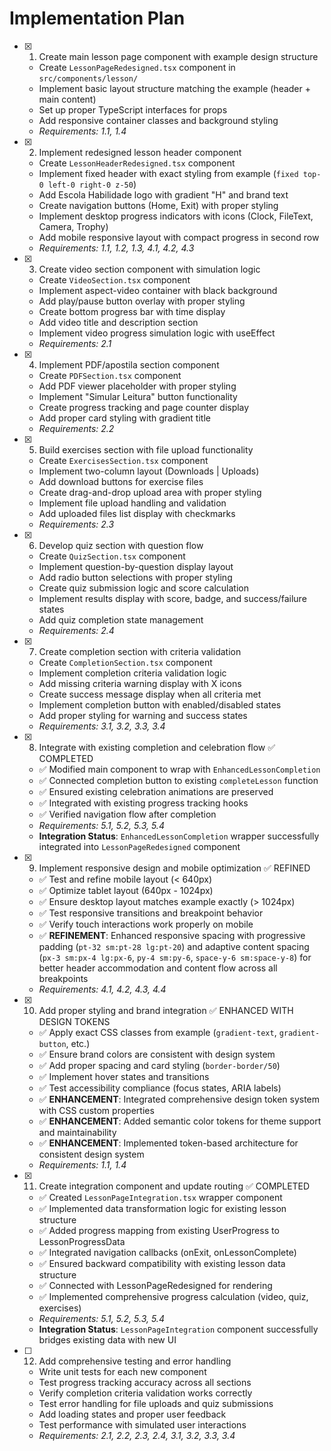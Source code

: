 # Implementation Plan

- [x] 1. Create main lesson page component with example design structure






  - Create `LessonPageRedesigned.tsx` component in `src/components/lesson/`
  - Implement basic layout structure matching the example (header + main content)
  - Set up proper TypeScript interfaces for props
  - Add responsive container classes and background styling
  - _Requirements: 1.1, 1.4_

- [x] 2. Implement redesigned lesson header component






  - Create `LessonHeaderRedesigned.tsx` component
  - Implement fixed header with exact styling from example (`fixed top-0 left-0 right-0 z-50`)
  - Add Escola Habilidade logo with gradient "H" and brand text
  - Create navigation buttons (Home, Exit) with proper styling
  - Implement desktop progress indicators with icons (Clock, FileText, Camera, Trophy)
  - Add mobile responsive layout with compact progress in second row
  - _Requirements: 1.1, 1.2, 1.3, 4.1, 4.2, 4.3_

- [x] 3. Create video section component with simulation logic






  - Create `VideoSection.tsx` component
  - Implement aspect-video container with black background
  - Add play/pause button overlay with proper styling
  - Create bottom progress bar with time display
  - Add video title and description section
  - Implement video progress simulation logic with useEffect
  - _Requirements: 2.1_

- [x] 4. Implement PDF/apostila section component






  - Create `PDFSection.tsx` component  
  - Add PDF viewer placeholder with proper styling
  - Implement "Simular Leitura" button functionality
  - Create progress tracking and page counter display
  - Add proper card styling with gradient title
  - _Requirements: 2.2_

- [x] 5. Build exercises section with file upload functionality





  - Create `ExercisesSection.tsx` component
  - Implement two-column layout (Downloads | Uploads)
  - Add download buttons for exercise files
  - Create drag-and-drop upload area with proper styling
  - Implement file upload handling and validation
  - Add uploaded files list display with checkmarks
  - _Requirements: 2.3_

- [x] 6. Develop quiz section with question flow








  - Create `QuizSection.tsx` component
  - Implement question-by-question display layout
  - Add radio button selections with proper styling
  - Create quiz submission logic and score calculation
  - Implement results display with score, badge, and success/failure states
  - Add quiz completion state management
  - _Requirements: 2.4_

- [x] 7. Create completion section with criteria validation








  - Create `CompletionSection.tsx` component
  - Implement completion criteria validation logic
  - Add missing criteria warning display with X icons
  - Create success message display when all criteria met
  - Implement completion button with enabled/disabled states
  - Add proper styling for warning and success states
  - _Requirements: 3.1, 3.2, 3.3, 3.4_

- [x] 8. Integrate with existing completion and celebration flow ✅ COMPLETED
  - ✅ Modified main component to wrap with `EnhancedLessonCompletion`
  - ✅ Connected completion button to existing `completeLesson` function
  - ✅ Ensured existing celebration animations are preserved
  - ✅ Integrated with existing progress tracking hooks
  - ✅ Verified navigation flow after completion
  - _Requirements: 5.1, 5.2, 5.3, 5.4_
  - **Integration Status**: `EnhancedLessonCompletion` wrapper successfully integrated into `LessonPageRedesigned` component

- [x] 9. Implement responsive design and mobile optimization ✅ REFINED
  - ✅ Test and refine mobile layout (< 640px)
  - ✅ Optimize tablet layout (640px - 1024px)  
  - ✅ Ensure desktop layout matches example exactly (> 1024px)
  - ✅ Test responsive transitions and breakpoint behavior
  - ✅ Verify touch interactions work properly on mobile
  - ✅ **REFINEMENT**: Enhanced responsive spacing with progressive padding (`pt-32 sm:pt-28 lg:pt-20`) and adaptive content spacing (`px-3 sm:px-4 lg:px-6`, `py-4 sm:py-6`, `space-y-6 sm:space-y-8`) for better header accommodation and content flow across all breakpoints
  - _Requirements: 4.1, 4.2, 4.3, 4.4_

- [x] 10. Add proper styling and brand integration ✅ ENHANCED WITH DESIGN TOKENS
  - ✅ Apply exact CSS classes from example (`gradient-text`, `gradient-button`, etc.)
  - ✅ Ensure brand colors are consistent with design system
  - ✅ Add proper spacing and card styling (`border-border/50`)
  - ✅ Implement hover states and transitions
  - ✅ Test accessibility compliance (focus states, ARIA labels)
  - ✅ **ENHANCEMENT**: Integrated comprehensive design token system with CSS custom properties
  - ✅ **ENHANCEMENT**: Added semantic color tokens for theme support and maintainability
  - ✅ **ENHANCEMENT**: Implemented token-based architecture for consistent design system
  - _Requirements: 1.1, 1.4_

- [x] 11. Create integration component and update routing ✅ COMPLETED
  - ✅ Created `LessonPageIntegration.tsx` wrapper component
  - ✅ Implemented data transformation logic for existing lesson structure
  - ✅ Added progress mapping from existing UserProgress to LessonProgressData
  - ✅ Integrated navigation callbacks (onExit, onLessonComplete)
  - ✅ Ensured backward compatibility with existing lesson data structure
  - ✅ Connected with LessonPageRedesigned for rendering
  - ✅ Implemented comprehensive progress calculation (video, quiz, exercises)
  - _Requirements: 5.1, 5.2, 5.3, 5.4_
  - **Integration Status**: `LessonPageIntegration` component successfully bridges existing data with new UI

- [ ] 12. Add comprehensive testing and error handling
  - Write unit tests for each new component
  - Test progress tracking accuracy across all sections
  - Verify completion criteria validation works correctly
  - Test error handling for file uploads and quiz submissions
  - Add loading states and proper user feedback
  - Test performance with simulated user interactions
  - _Requirements: 2.1, 2.2, 2.3, 2.4, 3.1, 3.2, 3.3, 3.4_